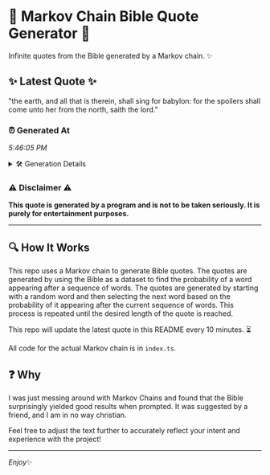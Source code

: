 # 📖 Markov Chain Bible Quote Generator 📖

Infinite quotes from the Bible generated by a Markov chain. ✨

## ✨ Latest Quote ✨
"the earth, and all that is therein, shall sing for babylon: for the spoilers shall come unto her from the north, saith the lord."

### ⏰ Generated At
*5:46:05 PM*

<details>
    <summary>🛠️ Generation Details</summary>
    <p>
        <strong>🌱 Seed:</strong> the<br>
        <strong>🔄 Iterations:</strong> 23<br>
        <strong>📜 Context History:</strong><br>[ the ]: earth,<br>[ the, earth, ]: and<br>[ the, earth,, and ]: all<br>[ the, earth,, and, all ]: that<br>[ the, earth,, and, all, that ]: is<br>[ the, earth,, and, all, that, is ]: therein,<br>[ earth,, and, all, that, is, therein, ]: shall<br>[ and, all, that, is, therein,, shall ]: sing<br>[ all, that, is, therein,, shall, sing ]: for<br>[ that, is, therein,, shall, sing, for ]: babylon:<br>[ is, therein,, shall, sing, for, babylon: ]: for<br>[ therein,, shall, sing, for, babylon:, for ]: the<br>[ shall, sing, for, babylon:, for, the ]: spoilers<br>[ sing, for, babylon:, for, the, spoilers ]: shall<br>[ for, babylon:, for, the, spoilers, shall ]: come<br>[ babylon:, for, the, spoilers, shall, come ]: unto<br>[ for, the, spoilers, shall, come, unto ]: her<br>[ the, spoilers, shall, come, unto, her ]: from<br>[ spoilers, shall, come, unto, her, from ]: the<br>[ shall, come, unto, her, from, the ]: north,<br>[ come, unto, her, from, the, north, ]: saith<br>[ unto, her, from, the, north,, saith ]: the<br>[ her, from, the, north,, saith, the ]: lord.<br>
    </p>
</details>

### ⚠️ Disclaimer ⚠️
**This quote is generated by a program and is not to be taken seriously. It is purely for entertainment purposes.**

---

## 🔍 How It Works

This repo uses a Markov chain to generate Bible quotes. The quotes are generated by using the Bible as a dataset to find the probability of a word appearing after a sequence of words. The quotes are generated by starting with a random word and then selecting the next word based on the probability of it appearing after the current sequence of words. This process is repeated until the desired length of the quote is reached.

This repo will update the latest quote in this README every 10 minutes. ⏳

All code for the actual Markov chain is in `index.ts`.

## ❓ Why

I was just messing around with Markov Chains and found that the Bible surprisingly yielded good results when prompted. 
It was suggested by a friend, and I am in no way christian.

Feel free to adjust the text further to accurately reflect your intent and experience with the project!

---

*Enjoy*✨
